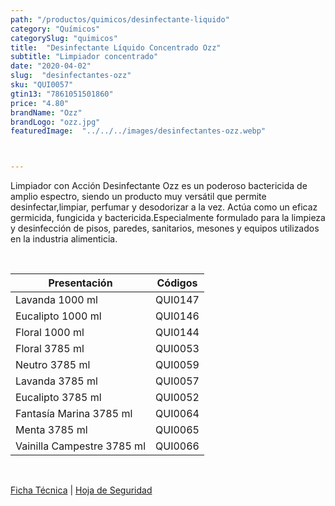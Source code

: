 ```yaml
---
path: "/productos/quimicos/desinfectante-liquido"
category: "Químicos"
categorySlug: "quimicos"
title:  "Desinfectante Líquido Concentrado Ozz"
subtitle: "Limpiador concentrado"
date: "2020-04-02"
slug:  "desinfectantes-ozz"
sku: "QUI0057"
gtin13: "7861051501860"
price: "4.80"
brandName: "Ozz"
brandLogo: "ozz.jpg"
featuredImage:  "../../../images/desinfectantes-ozz.webp"



---
```

Limpiador con Acción Desinfectante Ozz es un poderoso bactericida de amplio espectro, siendo un producto muy versátil que permite desinfectar,limpiar, perfumar y desodorizar a la vez. Actúa como un eficaz germicida, fungicida y bactericida.Especialmente formulado para la limpieza y desinfección de pisos, paredes, sanitarios, mesones y equipos utilizados en la industria alimenticia.

<br>
<table class="min-w-full md:min-w-0 divide-y-0 divide-gray-200">
          <thead class=" bg-white">
            <tr>
              <th scope="col" class="px-6 text-center text-xs font-medium text-blue-500 uppercase tracking-wider">
                Presentación
              </th>
              <th scope="col" class="px-6 py-3 text-center text-xs font-medium text-blue-500 uppercase tracking-wider">
                Códigos
              </th>
            </tr>
          </thead>
          <tbody>
            <tr class="bg-gray-400">
              <td class="px-6 py-4 whitespace-nowrap text-sm text-gray-700 text-center">
              Lavanda 1000 ml
              </td>
              <td class="px-6 py-4 whitespace-nowrap text-sm text-gray-700 text-center">
              QUI0147
              </td>
            </tr>
            <tr class="bg-gray-200">
              <td class="px-6 py-4 whitespace-nowrap text-sm text-gray-700 text-center">
              Eucalipto 1000 ml
              </td>
              <td class="px-6 py-4 whitespace-nowrap text-sm text-gray-700 text-center">
              QUI0146
              </td>
            </tr>
            <tr class="bg-gray-400">
              <td class="px-6 py-4 whitespace-nowrap text-sm text-gray-700 text-center">
              Floral 1000 ml
              </td>
              <td class="px-6 py-4 whitespace-nowrap text-sm text-gray-700 text-center">
              QUI0144
              </td>
            </tr>
            <tr class="bg-gray-200">
              <td class="px-6 py-4 whitespace-nowrap text-sm text-gray-700 text-center">
              Floral 3785 ml
              </td>
              <td class="px-6 py-4 whitespace-nowrap text-sm text-gray-700 text-center">
              QUI0053
              </td>
            </tr>
            <tr class="bg-gray-400">
              <td class="px-6 py-4 whitespace-nowrap text-sm text-gray-700 text-center">
              Neutro 3785 ml
              </td>
              <td class="px-6 py-4 whitespace-nowrap text-sm text-gray-700 text-center">
              QUI0059
              </td>
            </tr>
            <tr class="bg-gray-200">
              <td class="px-6 py-4 whitespace-nowrap text-sm text-gray-700 text-center">
              Lavanda 3785 ml
              </td>
              <td class="px-6 py-4 whitespace-nowrap text-sm text-gray-700 text-center">
              QUI0057
              </td>
            </tr>
            <tr class="bg-gray-400">
              <td class="px-6 py-4 whitespace-nowrap text-sm text-gray-700 text-center">
              Eucalipto 3785 ml
              </td>
              <td class="px-6 py-4 whitespace-nowrap text-sm text-gray-700 text-center">
              QUI0052
              </td>
            <tr class="bg-gray-200">
              <td class="px-6 py-4 whitespace-nowrap text-sm text-gray-700 text-center">
              Fantasía Marina 3785 ml
              </td>
              <td class="px-6 py-4 whitespace-nowrap text-sm text-gray-700 text-center">
              QUI0064
              </td>
            </tr>
            <tr class="bg-gray-400">
              <td class="px-6 py-4 whitespace-nowrap text-sm text-gray-700 text-center">
              Menta 3785 ml
              </td>
              <td class="px-6 py-4 whitespace-nowrap text-sm text-gray-700 text-center">
              QUI0065
              </td>
            </tr>
            <tr class="bg-gray-200">
              <td class="px-6 py-4 whitespace-nowrap text-sm text-gray-700 text-center">
              Vainilla Campestre 3785 ml
              </td>
              <td class="px-6 py-4 whitespace-nowrap text-sm text-gray-700 text-center">
              QUI0066
              </td>
            </tr>
          </tbody>
        </table>
        <br>

 <a href="../../../files/FT-desinfectante-liquido.pdf" target="_blank" rel="noopener">Ficha Técnica</a> |
 <a href="../../../files/MSDS-desinfectante-liquido.pdf" target="_blank" rel="noopener">Hoja de Seguridad</a>
